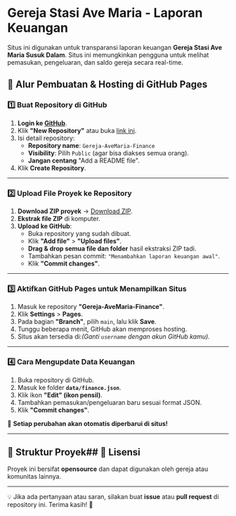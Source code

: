 # Gereja Stasi Ave Maria - Laporan Keuangan

Situs ini digunakan untuk transparansi laporan keuangan **Gereja Stasi Ave Maria Susuk Dalam**. Situs ini memungkinkan pengguna untuk melihat pemasukan, pengeluaran, dan saldo gereja secara real-time.

## 🚀 Alur Pembuatan & Hosting di GitHub Pages

### **1️⃣ Buat Repository di GitHub**
1. **Login ke [GitHub](https://github.com/)**.
2. Klik **"New Repository"** atau buka [link ini](https://github.com/new).
3. Isi detail repository:
   - **Repository name**: `Gereja-AveMaria-Finance`
   - **Visibility**: Pilih `Public` (agar bisa diakses semua orang).
   - **Jangan centang** "Add a README file".
4. Klik **Create Repository**.

---

### **2️⃣ Upload File Proyek ke Repository**
1. **Download ZIP proyek** → [Download ZIP](sandbox:/mnt/data/Gereja_Stasi_AveMaria_Finance.zip).
2. **Ekstrak file ZIP** di komputer.
3. **Upload ke GitHub**:
   - Buka repository yang sudah dibuat.
   - Klik **"Add file"** > **"Upload files"**.
   - **Drag & drop semua file dan folder** hasil ekstraksi ZIP tadi.
   - Tambahkan pesan commit: `"Menambahkan laporan keuangan awal"`.
   - Klik **"Commit changes"**.

---

### **3️⃣ Aktifkan GitHub Pages untuk Menampilkan Situs**
1. Masuk ke repository **"Gereja-AveMaria-Finance"**.
2. Klik **Settings** > **Pages**.
3. Pada bagian **"Branch"**, pilih `main`, lalu klik **Save**.
4. Tunggu beberapa menit, GitHub akan memproses hosting.
5. Situs akan tersedia di:*(Ganti `username` dengan akun GitHub kamu).*

---

### **4️⃣ Cara Mengupdate Data Keuangan**
1. Buka repository di GitHub.
2. Masuk ke folder **`data/finance.json`**.
3. Klik ikon **"Edit" (ikon pensil)**.
4. Tambahkan pemasukan/pengeluaran baru sesuai format JSON.
5. Klik **"Commit changes"**.

📌 **Setiap perubahan akan otomatis diperbarui di situs!**

---

## 📂 Struktur Proyek## 📜 Lisensi
Proyek ini bersifat **opensource** dan dapat digunakan oleh gereja atau komunitas lainnya.

---

💡 Jika ada pertanyaan atau saran, silakan buat **issue** atau **pull request** di repository ini. Terima kasih! 🙏
